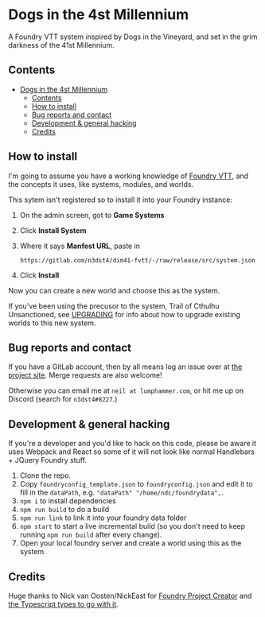 # Dogs in the 4st Millennium

A Foundry VTT system inspired by Dogs in the Vineyard, and set in the grim darkness of the 41st Millennium.


## Contents
- [Dogs in the 4st Millennium](#dogs-in-the-4st-millennium)
  - [Contents](#contents)
  - [How to install](#how-to-install)
  - [Bug reports and contact](#bug-reports-and-contact)
  - [Development & general hacking](#development--general-hacking)
  - [Credits](#credits)


## How to install

I'm going to assume you have a working knowledge of [Foundry VTT](https://foundryvtt.com/), and the concepts it uses, like systems, modules, and worlds.

This sytem isn't registered so to install it into your Foundry instance:

1. On the admin screen, got to **Game Systems**
2. Click **Install System**
3. Where it says **Manfest URL**, paste in

    ```
    https://gitlab.com/n3dst4/dim41-fvtt/-/raw/release/src/system.json
    ```
    
4. Click **Install**

Now you can create a new world and choose this as the system.

If you've been using the precusor to the system, Trail of Cthulhu Unsanctioned, see [UPGRADING](./UPGRADING.md) for info about how to upgrade existing worlds to this new system.



## Bug reports and contact

If you have a GitLab account, then by all means log an issue over at [the project site][project-site]. Merge requests are also welcome!

Otherwise you can email me at `neil at lumphammer.com`, or hit me up on Discord (search for `n3dst4#8227`.)


## Development & general hacking

If you're a developer and you'd like to hack on this code, please be aware it uses Webpack and React so some of it will not look like normal Handlebars + JQuery Foundry stuff.

1. Clone the repo.
2. Copy `foundryconfig_template.json` to `foundryconfig.json` and edit it to fill in the `dataPath`, e.g.  `"dataPath" "/home/ndc/foundrydata",`.
3. `npm i` to install dependencies
4. `npm run build` to do a build
5. `npm run link` to link it into your foundry data folder
6. `npm start` to start a live incremental build (so you don't need to keep running `npm run build` after every change).
7. Open your local foundry server and create a world using this as the system.


## Credits


Huge thanks to Nick van Oosten/NickEast for [Foundry Project Creator](https://gitlab.com/foundry-projects/foundry-pc/create-foundry-project) and [the Typescript types to go with it](https://gitlab.com/foundry-projects/foundry-pc/foundry-pc-types).


[project-site]: https://gitlab.com/n3dst4/dim41-fvtt/-/issues
